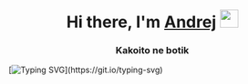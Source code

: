 <h1 align="center">Hi there, I'm <a href="https://www.groznij.tk" target="_blank">Andrej</a> 
<img src="https://github.com/blackcater/blackcater/raw/main/images/Hi.gif" height="32"/></h1>
<h3 align="center">Kakoito ne botik</h3>

[![Typing SVG]([https://readme-typing-svg.herokuapp.com/?font=Fira+Code&pause=1500&width=1000&lines=Andrej+ne+nn+on+pro+andrej+pishet+na+js+php+cs+cp](https://readme-typing-svg.herokuapp.com/?font=Fira+Code&pause=1500&width=1000&lines=Andrej+ne+nn+on+pro+andrej+pishet+na+js+php+cs+cpp))](https://git.io/typing-svg)
